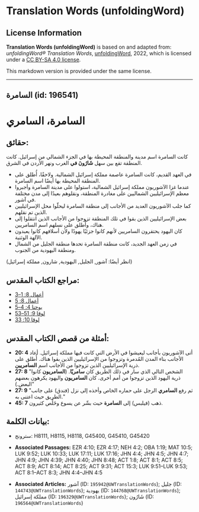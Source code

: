 # Translation Words (unfoldingWord)

## License Information

**Translation Words (unfoldingWord)** is based on and adapted from: _unfoldingWord® Translation Words_, [unfoldingWord](https://unfoldingword.org/utw), 2022, which is licensed under a [CC BY-SA 4.0 license](https://creativecommons.org/licenses/by-sa/4.0/legalcode.en).

This markdown version is provided under the same license.



--------------------------------

## السامرة (id: 196541)

السامرة، السامري
================

حقائق:
------

كانت السامرة اسم مدينة والمنطقة المحيطة بها في الجزء الشمالي من إسرائيل. كانت المنطقة تقع بين سهل **شَارُونَ في** الغرب ونهر الأردن في الشرق.

* في العهد القديم، كانت السامرة عاصمة مملكة إسرائيل الشمالية. ولاحقًا، أُطلق على المنطقة المحيطة بها أيضًا اسم السامرة.
* عندما غزا الآشوريون مملكة إسرائيل الشمالية، استولوا على مدينة السامرة وأجبروا معظم الإسرائيليين الشماليين على مغادرة المنطقة، ونقلوهم بعيدًا إلى مدن مختلفة في آشور.
* كما جلب الآشوريون العديد من الأجانب إلى منطقة السامرة ليحلّوا محل الإسرائيليين الذين تم نقلهم.
* بعض الإسرائيليين الذين بقوا في تلك المنطقة تزوجوا من الأجانب الذين انتقلوا إلى هناك، وأُطلق على نسلهم اسم السامريين.
* كان اليهود يحتقرون السامريين لأنهم كانوا جزئيًا يهودًا ولأن أسلافهم كانوا يعبدون الآلهة الوثنية.
* في زمن العهد الجديد، كانت منطقة السامرة تحدها منطقة الجليل من الشمال ومنطقة اليهودية من الجنوب.

(انظر أيضًا: آشور, الجليل, اليهودية, شارون, مملكة إسرائيل)

مراجع الكتاب المقدس:
--------------------

* [أعمال 8: 1–3](https://ref.ly/Acts8:1-Acts8:3)
* [أعمال 8: 5](https://ref.ly/Acts8:5)
* [يوحنا 4: 4–5](https://ref.ly/John4:4-John4:5)
* [لوقا 9: 51–53](https://ref.ly/Luke9:51-Luke9:53)
* [لوقا 10: 33](https://ref.ly/Luke10:33)

أمثلة من قصص الكتاب المقدس:
---------------------------

* **20: 4** أتى الآشوريون بأجانب ليعيشوا في الأرض التي كانت فيها مملكة إسرائيل. أعاد الأجانب بناء المدن المُدمرة وتزوجوا من الإسرائيليين الذين بقوا هناك. أُطلق على ذرية الإسرائيليين الذين تزوجوا من الأجانب اسم **السامريين**.
* **27: 8** "الشخص التالي الذي سار في ذلك الطريق كان **سامريًا**. (**السامريون** كانوا ذرية اليهود الذين تزوجوا من أمم أخرى. كان **السامريون** واليهود يكرهون بعضهم البعض.)"
* **27: 9** "ثم رفع **السامري** الرجل على حماره الخاص وأخذه إلى نزل (فندق) على جانب الطريق حيث اعتنى به."
* **45: 7** ذهب (فيلبس) إلى **السامرة** حيث بشّر عن يسوع وخَلُص كثيرون.

بيانات الكلمة:
--------------

* سترونج: H8111, H8115, H8118, G45400, G45410, G45420

* **Associated Passages:** EZR 4:10; EZR 4:17; NEH 4:2; OBA 1:19; MAT 10:5; LUK 9:52; LUK 10:33; LUK 17:11; LUK 17:16; JHN 4:4; JHN 4:5; JHN 4:7; JHN 4:9; JHN 4:39; JHN 4:40; JHN 8:48; ACT 1:8; ACT 8:1; ACT 8:5; ACT 8:9; ACT 8:14; ACT 8:25; ACT 9:31; ACT 15:3; LUK 9:51–LUK 9:53; ACT 8:1–ACT 8:3; JHN 4:4–JHN 4:5
* **Associated Articles:** آشور (ID: `195942@UWTranslationWords`); جليل (ID: `144743@UWTranslationWords`); يهودية (ID: `144768@UWTranslationWords`); مملكة إسرائيل (ID: `196329@UWTranslationWords`); شَارُون (ID: `196564@UWTranslationWords`)

